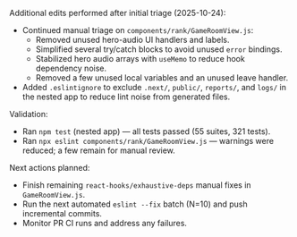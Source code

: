 Additional edits performed after initial triage (2025-10-24):

- Continued manual triage on `components/rank/GameRoomView.js`:
  - Removed unused hero-audio UI handlers and labels.
  - Simplified several try/catch blocks to avoid unused `error` bindings.
  - Stabilized hero audio arrays with `useMemo` to reduce hook dependency noise.
  - Removed a few unused local variables and an unused leave handler.
- Added `.eslintignore` to exclude `.next/`, `public/`, `reports/`, and `logs/` in the nested app to reduce lint noise from generated files.

Validation:

- Ran `npm test` (nested app) — all tests passed (55 suites, 321 tests).
- Ran `npx eslint components/rank/GameRoomView.js` — warnings were reduced; a few remain for manual review.

Next actions planned:

- Finish remaining `react-hooks/exhaustive-deps` manual fixes in `GameRoomView.js`.
- Run the next automated `eslint --fix` batch (N=10) and push incremental commits.
- Monitor PR CI runs and address any failures.
